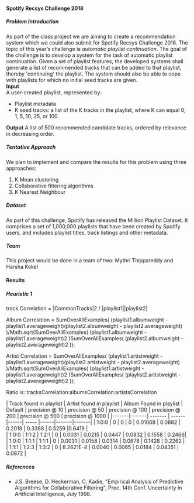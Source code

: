 #### Spotify Recsys Challenge 2018

##### Problem Introduction
As part of the class project we are aiming to create a recommendation system which we could also submit for Spotify Recsys Challenge 2018. The topic of this year’s challenge is *automatic playlist continuation*. The goal of the challenge is to develop a system for the task of automatic playlist continuation. Given a set of playlist features, the developed systems shall generate a list of recommended tracks that can be added to that playlist, thereby 'continuing' the playlist. The system should also be able to cope with playlists for which no initial seed tracks are given.  
**Input**  
A user-created playlist, represented by:
* Playlist metadata
* K seed tracks: a list of the K tracks in the playlist, where K can equal 0, 1, 5, 10, 25, or 100.  

**Output**
A list of 500 recommended candidate tracks, ordered by relevance in decreasing order.

##### Tentative Approach
We plan to implement and compare the results for this problem using three approaches:
1. K Mean clustering
2. Collaborative filtering algorithms
3. K Nearest Neighbour

##### Dataset
As part of this challenge, Spotify has released the Million Playlist Dataset. It comprises a set of 1,000,000 playlists that have been created by Spotify users, and includes playlist titles, track listings and other metadata.

##### Team
This project would be done in a team of two: Mythri Thippareddy and Harsha Kokel

#### Results

##### Heuristic 1

track Correlation =   |CommonTracks|<superscript>2</superscript> / |playlist1||playlist2|

Album Correlation =  SumOverAllExamples( (playlist1.albumweight - playlist1.averageweight)(playlist2.albumweight - playlist2.averageweight) )/Math.sqrt(SumOverAllExamples( (playlist1.albumweight - playlist1.averageweight)<superscript>2</superscript>  )SumOverAllExamples( (playlist2.albumweight - playlist2.averageweight)<superscript>2</superscript> ));

Artist Correlation = SumOverAllExamples( (playlist1.artistweight - playlist1.averageweight)(playlist2.artistweight - playlist2.averageweight) )/Math.sqrt(SumOverAllExamples( (playlist1.artistweight - playlist1.averageweight)<superscript>2</superscript>  )SumOverAllExamples( (playlist2.artistweight - playlist2.averageweight)<superscript>2</superscript> ));



Ratio is:  tracksCorrelation:albumsCorrelation:artistsCorrelation

| Track found in playlist | Artist found in playlist | Album Found in playlist | Default | precision @ 10 | precision @ 50 | precision @ 100 | precision @ 200 | precision @ 500 | precision @ 1000 |
|-------|-------| ------- | ------ |------| ----- |------|-------|-------|
| 1:0:0 | 0     | 0       | 0      | 0.01068 | 0.0882 | 0.2019 | 0.3388 | 0.5259 |0.6419 |  
| 1:0:0 | 1:1:2 | 1:2:1 | 0 | 0.0031 | 0.0215 | 0.0447 | 0.0832 | 0.1558 |  0.2466|  
| 1:0:0 | 1:1:1 | 1:1:1 | 0 | 0.0031 | 0.0158 | 0.0314 | 0.0678 | 0.1428 | 0.2262 |  
| 1:1:1 | 1:2:3 | 1:3:2 | 0 | 8.2621E-4 | 0.0040 | 0.0065 | 0.0184 | 0.04351 | 0.0872 |

##### References
* J.S. Breese, D. Heckerman, C. Kadie, "Empirical Analysis of Predictive Algorithms for Collaborative Filtering", Proc. 14th Conf. Uncertainty in Artificial Intelligence, July 1998.
